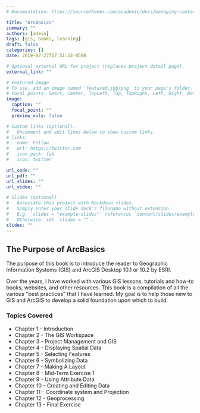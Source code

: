 ```yaml
---
# Documentation: https://sourcethemes.com/academic/docs/managing-content/

title: "ArcBasics"
summary: ""
authors: [admin]
tags: [gis, books, learning]
draft: false
categories: []
date: 2019-07-27T17:51:52-0500

# Optional external URL for project (replaces project detail page).
external_link: ""

# Featured image
# To use, add an image named `featured.jpg/png` to your page's folder.
# Focal points: Smart, Center, TopLeft, Top, TopRight, Left, Right, BottomLeft, Bottom, BottomRight.
image:
  caption: ""
  focal_point: ""
  preview_only: false

# Custom links (optional).
#   Uncomment and edit lines below to show custom links.
# links:
# - name: Follow
#   url: https://twitter.com
#   icon_pack: fab
#   icon: twitter

url_code: ""
url_pdf: ""
url_slides: ""
url_video: ""

# Slides (optional).
#   Associate this project with Markdown slides.
#   Simply enter your slide deck's filename without extension.
#   E.g. `slides = "example-slides"` references `content/slides/example-slides.md`.
#   Otherwise, set `slides = ""`.
slides: ""
---
```


## The Purpose of ArcBasics

The purpose of this book is to introduce the reader to Geographic Information Systems (GIS) and ArcGIS Desktop 10.1 or 10.2 by ESRI.

Over the years, I have worked with various GIS lessons, tutorials and how-to books, websites, and other resources. This book is a compilation of all the various "best practices" that I have learned. My goal is to help those new to GIS and ArcGIS to develop a solid foundation upon which to build.

### Topics Covered

- Chapter 1 - Introduction
- Chapter 2 - The GIS Workspace
- Chapter 3 - Project Management and GIS
- Chapter 4 - Displaying Spatial Data
- Chapter 5 - Selecting Features
- Chapter 6 - Symbolizing Data
- Chapter 7 - Making A Layout
- Chapter 8 - Mid-Term Exercise 1
- Chapter 9 - Using Attribute Data
- Chapter 10 - Creating and Editing Data
- Chapter 11 - Coordinate system and Projection
- Chapter 12 - Geoprocessing
- Chapter 13 - Final Exercise
